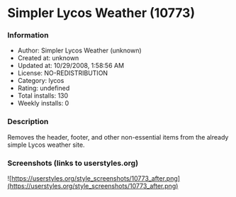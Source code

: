 # Simpler Lycos Weather (10773)

### Information
- Author: Simpler Lycos Weather (unknown)
- Created at: unknown
- Updated at: 10/29/2008, 1:58:56 AM
- License: NO-REDISTRIBUTION
- Category: lycos
- Rating: undefined
- Total installs: 130
- Weekly installs: 0


### Description
Removes the header, footer, and other non-essential items from the already simple Lycos weather site.


### Screenshots (links to userstyles.org)
![https://userstyles.org/style_screenshots/10773_after.png](https://userstyles.org/style_screenshots/10773_after.png)


